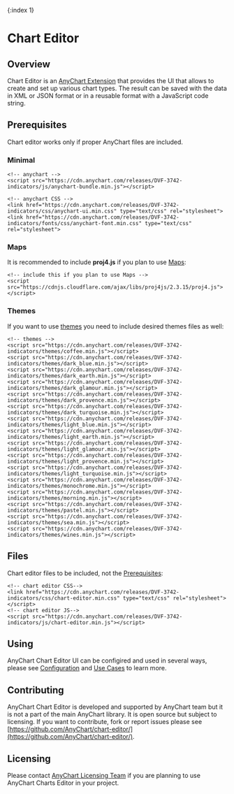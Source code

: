{:index 1}
# Chart Editor

## Overview

Chart Editor is an [AnyChart Extension](../Quick_Start/Modules#extensions) that provides the UI that allows to create and set up various chart types. The result can be saved with the data in XML or JSON format or in a reusable format with a JavaScript code string.

## Prerequisites

Chart editor works only if proper AnyChart files are included.

### Minimal

```
<!-- anychart -->
<script src="https://cdn.anychart.com/releases/DVF-3742-indicators/js/anychart-bundle.min.js"></script>

<!-- anychart CSS -->
<link href="https://cdn.anychart.com/releases/DVF-3742-indicators/css/anychart-ui.min.css" type="text/css" rel="stylesheet">
<link href="https://cdn.anychart.com/releases/DVF-3742-indicators/fonts/css/anychart-font.min.css" type="text/css" rel="stylesheet">
```

### Maps

It is recommended to include **proj4.js** if you plan to use [Maps](../Maps/):

```
<!-- include this if you plan to use Maps -->
<script src="https://cdnjs.cloudflare.com/ajax/libs/proj4js/2.3.15/proj4.js"></script>
```

### Themes

If you want to use [themes](../Appearance_Settings/Themes) you need to include desired themes files as well:

```
<!-- themes -->
<script src="https://cdn.anychart.com/releases/DVF-3742-indicators/themes/coffee.min.js"></script>
<script src="https://cdn.anychart.com/releases/DVF-3742-indicators/themes/dark_blue.min.js"></script>
<script src="https://cdn.anychart.com/releases/DVF-3742-indicators/themes/dark_earth.min.js"></script>
<script src="https://cdn.anychart.com/releases/DVF-3742-indicators/themes/dark_glamour.min.js"></script>
<script src="https://cdn.anychart.com/releases/DVF-3742-indicators/themes/dark_provence.min.js"></script>
<script src="https://cdn.anychart.com/releases/DVF-3742-indicators/themes/dark_turquoise.min.js"></script>
<script src="https://cdn.anychart.com/releases/DVF-3742-indicators/themes/light_blue.min.js"></script>
<script src="https://cdn.anychart.com/releases/DVF-3742-indicators/themes/light_earth.min.js"></script>
<script src="https://cdn.anychart.com/releases/DVF-3742-indicators/themes/light_glamour.min.js"></script>
<script src="https://cdn.anychart.com/releases/DVF-3742-indicators/themes/light_provence.min.js"></script>
<script src="https://cdn.anychart.com/releases/DVF-3742-indicators/themes/light_turquoise.min.js"></script>
<script src="https://cdn.anychart.com/releases/DVF-3742-indicators/themes/monochrome.min.js"></script>
<script src="https://cdn.anychart.com/releases/DVF-3742-indicators/themes/morning.min.js"></script>
<script src="https://cdn.anychart.com/releases/DVF-3742-indicators/themes/pastel.min.js"></script>
<script src="https://cdn.anychart.com/releases/DVF-3742-indicators/themes/sea.min.js"></script>
<script src="https://cdn.anychart.com/releases/DVF-3742-indicators/themes/wines.min.js"></script>
```

## Files

Chart editor files to be included, not the [Prerequisites](#prerequisites):

```
<!-- chart editor CSS-->
<link href="https://cdn.anychart.com/releases/DVF-3742-indicators/css/chart-editor.min.css" type="text/css" rel="stylesheet"></script>
<!-- chart editor JS-->
<script src="https://cdn.anychart.com/releases/DVF-3742-indicators/js/chart-editor.min.js"></script>
```

## Using

AnyChart Chart Editor UI can be configired and used in several ways, please see [Configuration](Configuration) and [Use Cases](Use_Cases) to learn more.

## Contributing

AnyChart Chart Editor is developed and supported by AnyChart team but it is not a part of the main AnyChart library. It is open source but subject to licensing. If you want to contribute, fork or report issues please see [https://github.com/AnyChart/chart-editor/](https://github.com/AnyChart/chart-editor/).

## Licensing

Please contact [AnyChart Licensing Team](mailto:sales@anychart.com) if you are planning to use AnyChart Charts Editor in your project.